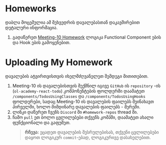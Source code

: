 # Homeworks

დაბლა მოცემულია ამ შეხვედრის დავალებასთან დაკავშირებით დეტალური ინფორმაცია.

1. გადაწერეთ [Meeting-10 Homework](https://github.com/DanielBarbakadze/Advanced-JS-and-React-Basics/tree/master/Meeting-10/homeworkhttps://github.com/DanielBarbakadze/Advanced-JS-and-React-Basics/tree/master/Meeting-10/homework) ლოგიკა Functional Component ების და Hook ების გამოყენებით.

# Uploading My Homework

დავალების ატვირთვისთვის იხელმძღვანელეთ შემდეგი მითითებით.

1. Meeting-10 ის დავალებისთვის შექმნილ იგივე `GitHub` ის `repository` -ის (`ol-academy-react-todo`) კომპონენტების ფოლდერში დაამატეთ `/components/TodosUsingClasses` და `/components/TodosUsingHooks` ფოლდერები, სადაც Meeting-10 ის დავალების ფაილებს შეინახავთ პირველში, ხოლო მიმდინარე დავალების ფაილებს - მერეში.
2. ლინკი დაწერეთ ჩვენს `Discord` ში `#homework-repos` thread ში.
3. ჩამო `pull` ეთ ბოლო ცვლილებები თქვენს კომპში, დაამატეთ ახალი ფუნქციონალი და გაფუშეთ.
   > **რჩევა:** ეცადეთ დავალების შესრულებისას, თქვენი ცვლილებები დაყოთ ლოგიკურ `commit`-ებად, ლოგიკურივე დასახელებით.
